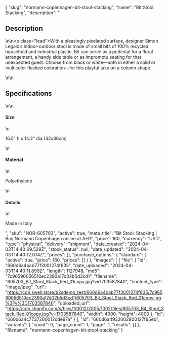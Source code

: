 {
  "slug": "normann-copenhagen-bit-stool-stacking",
  "name": "Bit Stool: Stacking",
  "description": "<h2>Description</h2>\n<!-- split -->\n<p class=\"lead\">With a pleasingly pixelated surface, designer Simon Legald’s indoor-outdoor stool is made of small bits of 100% recycled household and industrial plastic. Bit can serve as a pedestal for a floral arrangement, a handy side table or as impromptu seating for that unexpected guest. Choose from black or white—both in either a solid or multicolor flecked coloration—for this playful take on a column shape.</p>\n<!-- split -->\n<h2>Specifications</h2>\n<!-- split -->\n<h4>Size</h4>\n<p>16.5\" h x 14.2\" dia (42x36cm)</p>\n<h4>Material</h4>\n<p>Polyethylene</p>\n<h4>Details</h4>\n<p>Made in Italy</p>",
  "sku": "NOR-605703",
  "active": true,
  "meta_title": "Bit Stool: Stacking | Buy Normann Copenhagen online at A+R",
  "price": 160,
  "currency": "USD",
  "type": "physical",
  "delivery": "shipment",
  "date_created": "2024-04-03T14:40:09.529Z",
  "stock_status": null,
  "date_updated": "2024-04-03T14:40:12.074Z",
  "prices": [],
  "purchase_options": {
    "standard": {
      "active": true,
      "price": 160,
      "prices": []
    }
  },
  "images": [
    {
      "file": {
        "id": "660d6a4bab77f3001274f635",
        "date_uploaded": "2024-04-03T14:40:11.899Z",
        "length": 1127948,
        "md5": "7c96590056510ec2390a17d02b5d3cd1",
        "filename": "605703_Bit_Stool_Stack_Red_01copy.jpg?v=1703587840",
        "content_type": "image/jpeg",
        "url": "https://cdn.swell.store/b2sdemo_test/660d6a4bab77f3001274f635/7c96590056510ec2390a17d02b5d3cd1/605703_Bit_Stool_Stack_Red_01copy.jpg%3Fv%3D1703587840",
        "uploaded_url": "https://cdn.shopify.com/s/files/1/0012/2005/1002/files/605703_Bit_Stool_Stack_Red_01copy.jpg?v=1703587840",
        "width": 4000,
        "height": 4000
      },
      "id": "660d6a4c7737200012cde97a"
    }
  ],
  "id": "660d6a4932002800127f95eb",
  "variants": {
    "count": 0,
    "page_count": 1,
    "page": 1,
    "results": []
  },
  "filename": "normann-copenhagen-bit-stool-stacking"
}